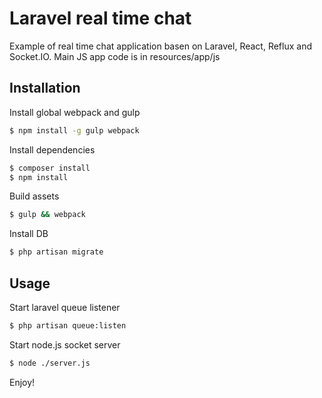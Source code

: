 # Laravel real time chat
Example of real time chat application basen on Laravel, React, Reflux and Socket.IO. 
Main JS app code is in resources/app/js

## Installation
Install global webpack and gulp
```sh
$ npm install -g gulp webpack
```
Install dependencies
```sh
$ composer install
$ npm install
```
Build assets
```sh
$ gulp && webpack
```
Install DB
```sh
$ php artisan migrate
```

## Usage
Start laravel queue listener
```sh
$ php artisan queue:listen
```
Start node.js socket server
```sh
$ node ./server.js
```
Enjoy!

